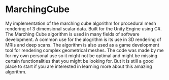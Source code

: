 # MarchingCube
My implementation of the marching cube algorithm for procedural mesh rendering of 3 dimensional scalar data. Built for the Unity Engine using C#. 
The Marching Cube algorithm is used in many fields of software development. A common use for the alogrithm is its use in 3D rendering of MRIs and deep scans. The algorithm is also used as a game development tool for rendering complex geometrical meshes. 
The code was made by me for my own personal use so it might not be optimal and might be missing certain functionalities that you might be looking for. But it is still a good place to start if you are interested in learning more about this amazing algorithm. 
